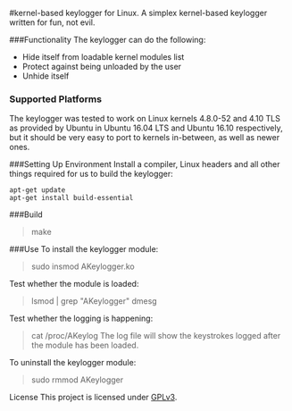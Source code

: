 #kernel-based keylogger for Linux.
A simplex kernel-based keylogger written for fun, not evil.


###Functionality
The keylogger can do the following:
- Hide itself from loadable kernel modules list
- Protect against being unloaded by the user
- Unhide itself

### Supported Platforms
The keylogger was tested to work on Linux kernels 4.8.0-52 and 4.10 TLS as provided by Ubuntu in Ubuntu 16.04 LTS and Ubuntu 16.10 respectively, but it should be very easy to port to kernels in-between, as well as newer ones.

###Setting Up Environment
Install a compiler, Linux headers and all other things required for us to build the keylogger:
```
apt-get update
apt-get install build-essential
```

###Build
> make

###Use
To install the keylogger module:
> sudo insmod AKeylogger.ko

Test whether the module is loaded:
> lsmod | grep "AKeylogger"
> dmesg

Test whether the logging is happening:
> cat /proc/AKeylog
The log file will show the keystrokes logged after the module has been loaded.

To uninstall the keylogger module:
> sudo rmmod AKeylogger


License
This project is licensed under [GPLv3](LICENSE).
